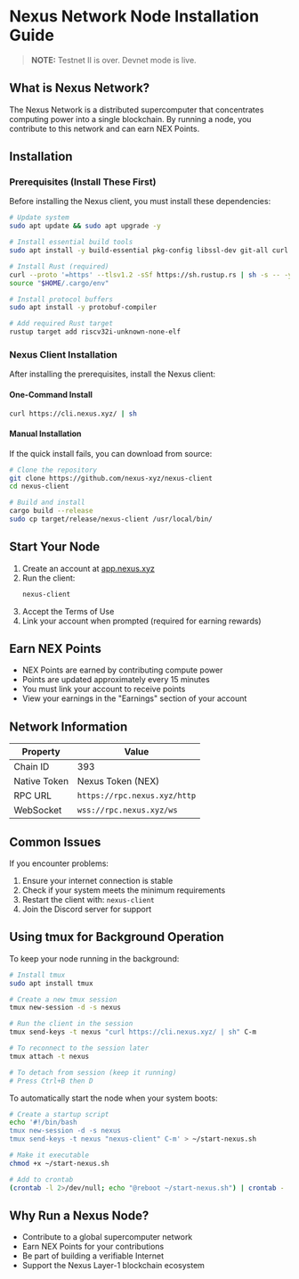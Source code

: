 # Nexus Network Node Installation Guide

> **NOTE:** Testnet II is over. Devnet mode is live.

## What is Nexus Network?

The Nexus Network is a distributed supercomputer that concentrates computing power into a single blockchain. By running a node, you contribute to this network and can earn NEX Points.

## Installation

### Prerequisites (Install These First)

Before installing the Nexus client, you must install these dependencies:

```bash
# Update system
sudo apt update && sudo apt upgrade -y

# Install essential build tools
sudo apt install -y build-essential pkg-config libssl-dev git-all curl nano cmake

# Install Rust (required)
curl --proto '=https' --tlsv1.2 -sSf https://sh.rustup.rs | sh -s -- -y
source "$HOME/.cargo/env"

# Install protocol buffers
sudo apt install -y protobuf-compiler

# Add required Rust target
rustup target add riscv32i-unknown-none-elf
```

### Nexus Client Installation

After installing the prerequisites, install the Nexus client:

#### One-Command Install
```bash
curl https://cli.nexus.xyz/ | sh
```

#### Manual Installation
If the quick install fails, you can download from source:

```bash
# Clone the repository
git clone https://github.com/nexus-xyz/nexus-client
cd nexus-client

# Build and install
cargo build --release
sudo cp target/release/nexus-client /usr/local/bin/
```

## Start Your Node

1. Create an account at [app.nexus.xyz](https://app.nexus.xyz)
2. Run the client:
   ```bash
   nexus-client
   ```
3. Accept the Terms of Use
4. Link your account when prompted (required for earning rewards)

## Earn NEX Points

- NEX Points are earned by contributing compute power
- Points are updated approximately every 15 minutes
- You must link your account to receive points
- View your earnings in the "Earnings" section of your account

## Network Information

| Property | Value |
|----------|-------|
| Chain ID | 393 |
| Native Token | Nexus Token (NEX) |
| RPC URL | `https://rpc.nexus.xyz/http` |
| WebSocket | `wss://rpc.nexus.xyz/ws` |

## Common Issues

If you encounter problems:

1. Ensure your internet connection is stable
2. Check if your system meets the minimum requirements
3. Restart the client with: `nexus-client`
4. Join the Discord server for support

## Using tmux for Background Operation

To keep your node running in the background:

```bash
# Install tmux
sudo apt install tmux

# Create a new tmux session
tmux new-session -d -s nexus

# Run the client in the session
tmux send-keys -t nexus "curl https://cli.nexus.xyz/ | sh" C-m

# To reconnect to the session later
tmux attach -t nexus

# To detach from session (keep it running)
# Press Ctrl+B then D
```

To automatically start the node when your system boots:

```bash
# Create a startup script
echo '#!/bin/bash
tmux new-session -d -s nexus
tmux send-keys -t nexus "nexus-client" C-m' > ~/start-nexus.sh

# Make it executable
chmod +x ~/start-nexus.sh

# Add to crontab
(crontab -l 2>/dev/null; echo "@reboot ~/start-nexus.sh") | crontab -
```

## Why Run a Nexus Node?

- Contribute to a global supercomputer network
- Earn NEX Points for your contributions
- Be part of building a verifiable Internet
- Support the Nexus Layer-1 blockchain ecosystem
